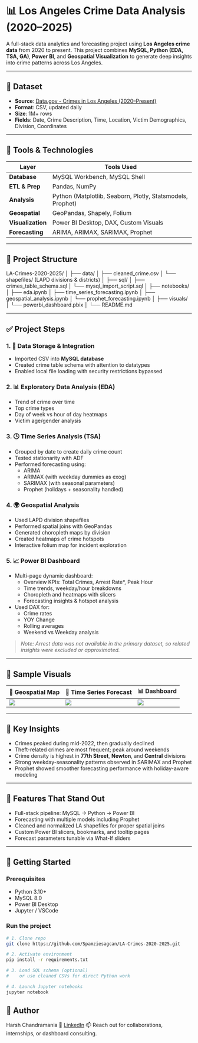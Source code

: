 # 📊 Los Angeles Crime Data Analysis (2020–2025)

A full-stack data analytics and forecasting project using **Los Angeles crime data** from 2020 to present. This project combines **MySQL, Python (EDA, TSA, GA)**, **Power BI**, and **Geospatial Visualization** to generate deep insights into crime patterns across Los Angeles.

---

## 📁 Dataset

- **Source**: [Data.gov - Crimes in Los Angeles (2020–Present)](https://catalog.data.gov/dataset/crime-data-from-2020-to-present)
- **Format**: CSV, updated daily  
- **Size**: 1M+ rows  
- **Fields**: Date, Crime Description, Time, Location, Victim Demographics, Division, Coordinates

---

## 🔧 Tools & Technologies

| Layer          | Tools Used                        |
|----------------|------------------------------------|
| **Database**   | MySQL Workbench, MySQL Shell       |
| **ETL & Prep** | Pandas, NumPy                      |
| **Analysis**   | Python (Matplotlib, Seaborn, Plotly, Statsmodels, Prophet) |
| **Geospatial** | GeoPandas, Shapely, Folium         |
| **Visualization** | Power BI Desktop, DAX, Custom Visuals |
| **Forecasting**| ARIMA, ARIMAX, SARIMAX, Prophet    |

---

## 🧱 Project Structure

LA-Crimes-2020-2025/
│
├── data/
│ ├── cleaned_crime.csv
│ └── shapefiles/ (LAPD divisions & districts)
│
├── sql/
│ ├── crimes_table_schema.sql
│ └── mysql_import_script.sql
│
├── notebooks/
│ ├── eda.ipynb
│ ├── time_series_forecasting.ipynb
│ ├── geospatial_analysis.ipynb
│ └── prophet_forecasting.ipynb
│
├── visuals/
│ └── powerbi_dashboard.pbix
│
└── README.md


---

## ✅ Project Steps

### 1. 🔗 Data Storage & Integration
- Imported CSV into **MySQL database**
- Created crime table schema with attention to datatypes
- Enabled local file loading with security restrictions bypassed

### 2. 📊 Exploratory Data Analysis (EDA)
- Trend of crime over time
- Top crime types
- Day of week vs hour of day heatmaps
- Victim age/gender analysis

### 3. 🕒 Time Series Analysis (TSA)
- Grouped by date to create daily crime count
- Tested stationarity with ADF
- Performed forecasting using:
  - ARIMA
  - ARIMAX (with weekday dummies as exog)
  - SARIMAX (with seasonal parameters)
  - Prophet (holidays + seasonality handled)

### 4. 🌍 Geospatial Analysis
- Used LAPD division shapefiles
- Performed spatial joins with GeoPandas
- Generated choropleth maps by division
- Created heatmaps of crime hotspots
- Interactive folium map for incident exploration

### 5. 📈 Power BI Dashboard
- Multi-page dynamic dashboard:
  - Overview KPIs: Total Crimes, Arrest Rate*, Peak Hour
  - Time trends, weekday/hour breakdowns
  - Choropleth and heatmaps with slicers
  - Forecasting insights & hotspot analysis
- Used DAX for:
  - Crime rates
  - YOY Change
  - Rolling averages
  - Weekend vs Weekday analysis

> _Note: Arrest data was not available in the primary dataset, so related insights were excluded or approximated._

---

## 📸 Sample Visuals

| 📍 Geospatial Map | 📅 Time Series Forecast | 📊 Dashboard |
|------------------|--------------------------|--------------|
| ![](./visuals/map.png) | ![](./visuals/forecast.png) | ![](./visuals/dashboard.png) |

---

## 📌 Key Insights

- Crimes peaked during mid-2022, then gradually declined
- Theft-related crimes are most frequent; peak around weekends
- Crime density is highest in **77th Street**, **Newton**, and **Central** divisions
- Strong weekday-seasonality patterns observed in SARIMAX and Prophet
- Prophet showed smoother forecasting performance with holiday-aware modeling

---

## 🧠 Features That Stand Out

- Full-stack pipeline: MySQL → Python → Power BI
- Forecasting with multiple models including Prophet
- Cleaned and normalized LA shapefiles for proper spatial joins
- Custom Power BI slicers, bookmarks, and tooltip pages
- Forecast parameters tunable via What-If sliders

---

## 🚀 Getting Started

### Prerequisites
- Python 3.10+
- MySQL 8.0
- Power BI Desktop
- Jupyter / VSCode

### Run the project

```bash
# 1. Clone repo
git clone https://github.com/Spamziesagcan/LA-Crimes-2020-2025.git

# 2. Activate environment
pip install -r requirements.txt

# 3. Load SQL schema (optional)
#    or use cleaned CSVs for direct Python work

# 4. Launch Jupyter notebooks
jupyter notebook

```


## 👤 Author
Harsh Chandramania
🔗 [LinkedIn]([https://www.linkedin.com/in/your-username/](https://www.linkedin.com/in/harsh-chandramaniaia-427ab4324/))
📫 Reach out for collaborations, internships, or dashboard consulting.
